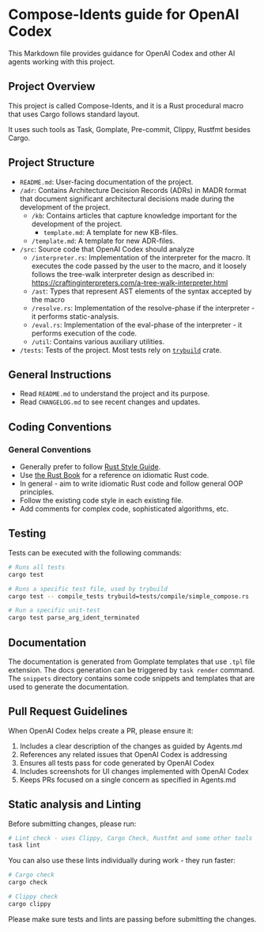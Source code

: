 # Compose-Idents guide for OpenAI Codex

This Markdown file provides guidance for OpenAI Codex and other AI agents working with this project.

## Project Overview

This project is called Compose-Idents, and it is a Rust procedural macro that uses Cargo follows standard layout.

It uses such tools as Task, Gomplate, Pre-commit, Clippy, Rustfmt besides Cargo.

## Project Structure

- `README.md`: User-facing documentation of the project.
- `/adr`: Contains Architecture Decision Records (ADRs) in MADR format that document significant architectural decisions
          made during the development of the project.
    - `/kb`: Contains articles that capture knowledge important for the development of the project.
        - `template.md`: A template for new KB-files.
    - `/template.md`: A template for new ADR-files.
- `/src`: Source code that OpenAI Codex should analyze
    - `/interpreter.rs`: Implementation of the interpreter for the macro. It executes the code passed by the user to
                         the macro, and it loosely follows the tree-walk interpreter design as described in:
                         https://craftinginterpreters.com/a-tree-walk-interpreter.html
    - `/ast`: Types that represent AST elements of the syntax accepted by the macro
    - `/resolve.rs`: Implementation of the resolve-phase if the interpreter - it performs static-analysis.
    - `/eval.rs`: Implementation of the eval-phase of the interpreter - it performs execution of the code.
    - `/util`: Contains various auxiliary utilities.
- `/tests`: Tests of the project. Most tests rely on [`trybuild`][1] crate.

## General Instructions

- Read `README.md` to understand the project and its purpose.
- Read `CHANGELOG.md` to see recent changes and updates.

## Coding Conventions

### General Conventions

- Generally prefer to follow [Rust Style Guide](https://doc.rust-lang.org/stable/style-guide/).
- Use [the Rust Book](https://doc.rust-lang.org/stable/book/index.html) for a reference on idiomatic Rust code.
- In general - aim to write idiomatic Rust code and follow general OOP principles.
- Follow the existing code style in each existing file.
- Add comments for complex code, sophisticated algorithms, etc.

## Testing

Tests can be executed with the following commands:

```bash
# Runs all tests
cargo test

# Runs a specific test file, used by trybuild
cargo test -- compile_tests trybuild=tests/compile/simple_compose.rs

# Run a specific unit-test
cargo test parse_arg_ident_terminated
```

## Documentation

The documentation is generated from Gomplate templates that use `.tpl` file extension. The docs generation can be
triggered by `task render` command. The `snippets` directory contains some code snippets and templates that are used
to generate the documentation.

## Pull Request Guidelines

When OpenAI Codex helps create a PR, please ensure it:

1. Includes a clear description of the changes as guided by Agents.md
2. References any related issues that OpenAI Codex is addressing
3. Ensures all tests pass for code generated by OpenAI Codex
4. Includes screenshots for UI changes implemented with OpenAI Codex
5. Keeps PRs focused on a single concern as specified in Agents.md

## Static analysis and Linting

Before submitting changes, please run:
```bash
# Lint check - uses Clippy, Cargo Check, Rustfmt and some other tools
task lint
```

You can also use these lints individually during work - they run faster:
```bash
# Cargo check
cargo check

# Clippy check
cargo clippy
```

Please make sure tests and lints are passing before submitting the changes.

[1]: https://docs.rs/trybuild/
